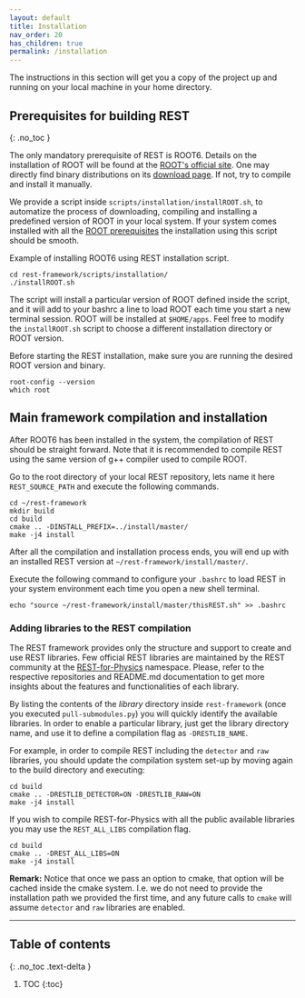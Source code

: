 ```yaml
---
layout: default
title: Installation
nav_order: 20
has_children: true
permalink: /installation
---
```



The instructions in this section will get you a copy of the project up and running on your local machine in your home directory.

## Prerequisites for building REST
{: .no_toc }

The only mandatory prerequisite of REST is ROOT6. Details on the installation of ROOT will be found at the [ROOT's official site](root.cern.ch). 
One may directly find binary distributions on its [download page](https://root.cern.ch/downloading-root). 
If not, try to compile and install it manually.

We provide a script inside `scripts/installation/installROOT.sh`, to automatize the process of downloading, compiling and installing a predefined version of ROOT in your local system. If your system comes installed with all the [ROOT prerequisites](https://root.cern.ch/build-prerequisites) the installation using this script should be smooth.

Example of installing ROOT6 using REST installation script.

```
cd rest-framework/scripts/installation/  
./installROOT.sh  
```

The script will install a particular version of ROOT defined inside the script, and it will add to your bashrc a line to load ROOT each time you start a new terminal session.
ROOT will be installed at `$HOME/apps`. Feel free to modify the `installROOT.sh` script to choose a different installation directory or ROOT version.

Before starting the REST installation, make sure you are running the desired ROOT version and binary.

```
root-config --version
which root
```

## Main framework compilation and installation

After ROOT6 has been installed in the system, the compilation of REST should be straight forward. 
Note that it is recommended to compile REST using the same version of g++ compiler used to compile ROOT.

Go to the root directory of your local REST repository, lets name it here `REST_SOURCE_PATH` and execute the following commands.

```
cd ~/rest-framework
mkdir build
cd build
cmake .. -DINSTALL_PREFIX=../install/master/ 
make -j4 install
```

After all the compilation and installation process ends, you will end up with an installed REST version at `~/rest-framework/install/master/`.

Execute the following command to configure your `.bashrc` to load REST in your system environment each time you open a new shell terminal.

 ```
 echo "source ~/rest-framework/install/master/thisREST.sh" >> .bashrc
 ```

### Adding libraries to the REST compilation

The REST framework provides only the structure and support to create and use REST libraries. Few official REST libraries are maintained by the REST community at the [REST-for-Physics](https://github.com/rest-for-physics) namespace. Please, refer to the respective repositories and README.md documentation to get more insights about the features and functionalities of each library.

By listing the contents of the *library* directory inside `rest-framework` (once you executed `pull-submodules.py`) you will quickly identify the available libraries. In order to enable a particular library, just get the library directory name, and use it to define a compilation flag as `-DRESTLIB_NAME`.

For example, in order to compile REST including the `detector` and `raw` libraries, you should update the compilation system set-up by moving again to the build directory and executing:

```
cd build
cmake .. -DRESTLIB_DETECTOR=ON -DRESTLIB_RAW=ON
make -j4 install
```

If you wish to compile REST-for-Physics with all the public available libraries you may use the `REST_ALL_LIBS` compilation flag.

```
cd build
cmake .. -DREST_ALL_LIBS=ON
make -j4 install
```

**Remark:** Notice that once we pass an option to cmake, that option will be cached inside the cmake system. I.e. we do not need to provide the installation path we provided the first time, and any future calls to `cmake` will assume `detector` and `raw` libraries are enabled.

---

## Table of contents
{: .no_toc .text-delta }

1. TOC
{:toc}
